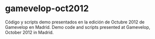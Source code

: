 gamevelop-oct2012
=================

Código y scripts demo presentados en la edición de Octubre 2012 de Gamevelop en Madrid. Demo code and scripts presented at Gamevelop, October 2012 in Madrid.